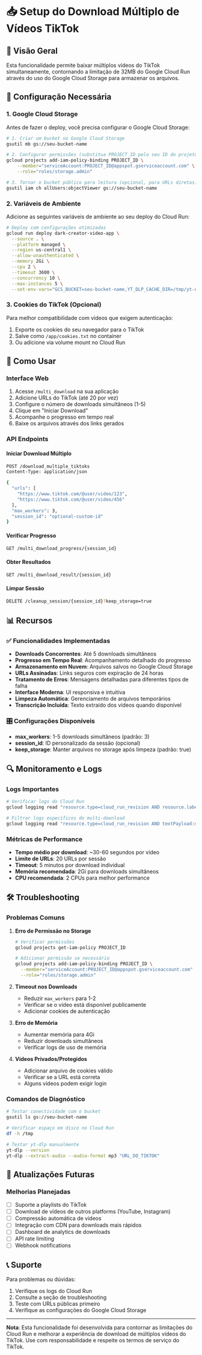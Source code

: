 # 📥 Setup do Download Múltiplo de Vídeos TikTok

## 🎯 Visão Geral

Esta funcionalidade permite baixar múltiplos vídeos do TikTok simultaneamente, contornando a limitação de 32MB do Google Cloud Run através do uso do Google Cloud Storage para armazenar os arquivos.

## 🔧 Configuração Necessária

### 1. Google Cloud Storage

Antes de fazer o deploy, você precisa configurar o Google Cloud Storage:

```bash
# 1. Criar um bucket no Google Cloud Storage
gsutil mb gs://seu-bucket-name

# 2. Configurar permissões (substitua PROJECT_ID pelo seu ID do projeto)
gcloud projects add-iam-policy-binding PROJECT_ID \
    --member="serviceAccount:PROJECT_ID@appspot.gserviceaccount.com" \
    --role="roles/storage.admin"

# 3. Tornar o bucket público para leitura (opcional, para URLs diretas)
gsutil iam ch allUsers:objectViewer gs://seu-bucket-name
```

### 2. Variáveis de Ambiente

Adicione as seguintes variáveis de ambiente ao seu deploy do Cloud Run:

```bash
# Deploy com configurações otimizadas
gcloud run deploy dark-creator-video-app \
  --source . \
  --platform managed \
  --region us-central1 \
  --allow-unauthenticated \
  --memory 2Gi \
  --cpu 2 \
  --timeout 3600 \
  --concurrency 10 \
  --max-instances 5 \
  --set-env-vars="GCS_BUCKET=seu-bucket-name,YT_DLP_CACHE_DIR=/tmp/yt-dlp-cache,TMPDIR=/tmp"
```

### 3. Cookies do TikTok (Opcional)

Para melhor compatibilidade com vídeos que exigem autenticação:

1. Exporte os cookies do seu navegador para o TikTok
2. Salve como `/app/cookies.txt` no container
3. Ou adicione via volume mount no Cloud Run

## 🚀 Como Usar

### Interface Web

1. Acesse `/multi_download` na sua aplicação
2. Adicione URLs do TikTok (até 20 por vez)
3. Configure o número de downloads simultâneos (1-5)
4. Clique em "Iniciar Download"
5. Acompanhe o progresso em tempo real
6. Baixe os arquivos através dos links gerados

### API Endpoints

#### Iniciar Download Múltiplo
```bash
POST /download_multiple_tiktoks
Content-Type: application/json

{
  "urls": [
    "https://www.tiktok.com/@user/video/123",
    "https://www.tiktok.com/@user/video/456"
  ],
  "max_workers": 3,
  "session_id": "optional-custom-id"
}
```

#### Verificar Progresso
```bash
GET /multi_download_progress/{session_id}
```

#### Obter Resultados
```bash
GET /multi_download_result/{session_id}
```

#### Limpar Sessão
```bash
DELETE /cleanup_session/{session_id}?keep_storage=true
```

## 📊 Recursos

### ✅ Funcionalidades Implementadas

- **Downloads Concorrentes**: Até 5 downloads simultâneos
- **Progresso em Tempo Real**: Acompanhamento detalhado do progresso
- **Armazenamento em Nuvem**: Arquivos salvos no Google Cloud Storage
- **URLs Assinadas**: Links seguros com expiração de 24 horas
- **Tratamento de Erros**: Mensagens detalhadas para diferentes tipos de falha
- **Interface Moderna**: UI responsiva e intuitiva
- **Limpeza Automática**: Gerenciamento de arquivos temporários
- **Transcrição Incluída**: Texto extraído dos vídeos quando disponível

### 🎛️ Configurações Disponíveis

- **max_workers**: 1-5 downloads simultâneos (padrão: 3)
- **session_id**: ID personalizado da sessão (opcional)
- **keep_storage**: Manter arquivos no storage após limpeza (padrão: true)

## 🔍 Monitoramento e Logs

### Logs Importantes

```bash
# Verificar logs do Cloud Run
gcloud logging read "resource.type=cloud_run_revision AND resource.labels.service_name=dark-creator-video-app" --limit 50 --format json

# Filtrar logs específicos do multi-download
gcloud logging read "resource.type=cloud_run_revision AND textPayload:multi-download" --limit 20
```

### Métricas de Performance

- **Tempo médio por download**: ~30-60 segundos por vídeo
- **Limite de URLs**: 20 URLs por sessão
- **Timeout**: 5 minutos por download individual
- **Memória recomendada**: 2Gi para downloads simultâneos
- **CPU recomendada**: 2 CPUs para melhor performance

## 🛠️ Troubleshooting

### Problemas Comuns

1. **Erro de Permissão no Storage**
   ```bash
   # Verificar permissões
   gcloud projects get-iam-policy PROJECT_ID
   
   # Adicionar permissão se necessário
   gcloud projects add-iam-policy-binding PROJECT_ID \
     --member="serviceAccount:PROJECT_ID@appspot.gserviceaccount.com" \
     --role="roles/storage.admin"
   ```

2. **Timeout nos Downloads**
   - Reduzir `max_workers` para 1-2
   - Verificar se o vídeo está disponível publicamente
   - Adicionar cookies de autenticação

3. **Erro de Memória**
   - Aumentar memória para 4Gi
   - Reduzir downloads simultâneos
   - Verificar logs de uso de memória

4. **Vídeos Privados/Protegidos**
   - Adicionar arquivo de cookies válido
   - Verificar se a URL está correta
   - Alguns vídeos podem exigir login

### Comandos de Diagnóstico

```bash
# Testar conectividade com o bucket
gsutil ls gs://seu-bucket-name

# Verificar espaço em disco no Cloud Run
df -h /tmp

# Testar yt-dlp manualmente
yt-dlp --version
yt-dlp --extract-audio --audio-format mp3 "URL_DO_TIKTOK"
```

## 🔄 Atualizações Futuras

### Melhorias Planejadas

- [ ] Suporte a playlists do TikTok
- [ ] Download de vídeos de outros platforms (YouTube, Instagram)
- [ ] Compressão automática de vídeos
- [ ] Integração com CDN para downloads mais rápidos
- [ ] Dashboard de analytics de downloads
- [ ] API rate limiting
- [ ] Webhook notifications

## 📞 Suporte

Para problemas ou dúvidas:

1. Verifique os logs do Cloud Run
2. Consulte a seção de troubleshooting
3. Teste com URLs públicas primeiro
4. Verifique as configurações do Google Cloud Storage

---

**Nota**: Esta funcionalidade foi desenvolvida para contornar as limitações do Cloud Run e melhorar a experiência de download de múltiplos vídeos do TikTok. Use com responsabilidade e respeite os termos de serviço do TikTok.